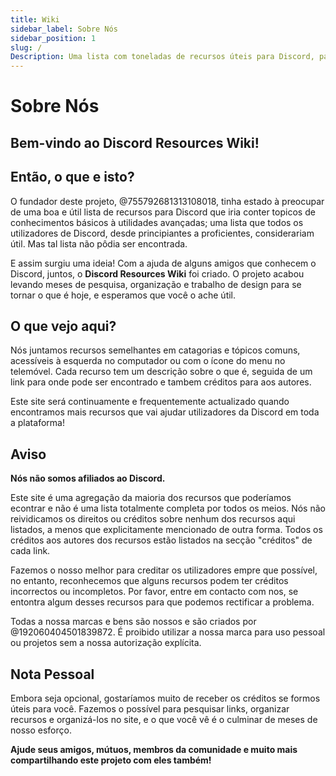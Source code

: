 ```yaml
---
title: Wiki
sidebar_label: Sobre Nós
sidebar_position: 1
slug: /
Description: Uma lista com toneladas de recursos úteis para Discord, para todos os tipos de usuários, de iniciantes a usuários avançados.
---
```


# Sobre Nós

## Bem-vindo ao Discord Resources Wiki!

## Então, o que e isto?

O fundador deste projeto, @755792681313108018, tinha estado à preocupar de uma boa e útil lista de recursos para Discord que iria conter topicos de conhecimentos básicos à utilidades avançadas; uma lista que todos os utilizadores de Discord, desde principiantes a proficientes, considerariam útil. Mas tal lista não pôdia ser encontrada.

E assim surgiu uma ideia! Com a ajuda de alguns amigos que conhecem o Discord, juntos, o **Discord Resources Wiki** foi criado. O projeto acabou levando meses de pesquisa, organização e trabalho de design para se tornar o que é hoje, e esperamos que você o ache útil.


## O que vejo aqui?

Nós juntamos recursos semelhantes em catagorias e tópicos comuns, acessíveis à esquerda no computador ou com o ícone do  menu no telemóvel. Cada recurso tem um descrição sobre o que é, seguida de um link para onde pode ser encontrado e tambem créditos para aos autores. 

Este site será continuamente e frequentemente actualizado quando encontramos mais recursos que vai ajudar utilizadores da Discord em toda a plataforma!


## Aviso

**Nós não somos afiliados ao Discord.**

Este site é uma agregação da maioria dos recursos que poderíamos econtrar e não é uma lista totalmente completa por todos os meios. Nós não reividicamos os direitos ou créditos sobre nenhum dos recursos aqui listados, a menos que explicitamente mencionado de outra forma. Todos os créditos aos autores dos recursos estão listados na secção "créditos" de cada link.

Fazemos o nosso melhor para creditar os utilizadores empre que possível, no entanto, reconhecemos que alguns recursos podem ter créditos incorrectos ou incompletos. Por favor, entre em contacto com nos, se entontra algum desses recursos para que podemos rectificar a problema.

Todas a nossa marcas e bens são nossos e são criados por @192060404501839872. É proibido utilizar a nossa marca para uso pessoal ou projetos sem a nossa autorização explícita.


## Nota Pessoal

Embora seja opcional, gostaríamos muito de receber os créditos se formos úteis para você. Fazemos o possível para pesquisar links, organizar recursos e organizá-los no site, e o que você vê é o culminar de meses de nosso esforço.

**Ajude seus amigos, mútuos, membros da comunidade e muito mais compartilhando este projeto com eles também!**
